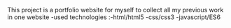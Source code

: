 This project is a portfolio website for myself to collect all my previous work in one website 
-used technologies :-html/html5
                    -css/css3
                    -javascript/ES6
	         

